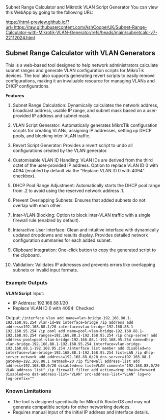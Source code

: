 Subnet Range Calculator and Mikrotik VLAN Script Generator
You can view this WebApp by going to the following URL:

https://html-preview.github.io/?url=https://raw.githubusercontent.com/AshCooperUK/Subnet-Range-Calculator-with-Mikrotik-VLAN-Generator/refs/heads/main/subnetcalc-v7-22112024.html


## Subnet Range Calculator with VLAN Generators
This is a web-based tool designed to help network administrators calculate subnet ranges and generate VLAN configuration scripts for MikroTik devices. The tool also supports generating revert scripts to easily remove configurations, making it an invaluable resource for managing VLANs and DHCP configurations.

**Features**

1. Subnet Range Calculation:
Dynamically calculates the network address, broadcast address, usable IP range, and subnet mask based on a user-provided IP address and subnet mask.

2. VLAN Script Generator:
Automatically generates MikroTik configuration scripts for creating VLANs, assigning IP addresses, setting up DHCP pools, and blocking inter-VLAN traffic.

3. Revert Script Generator:
Provides a revert script to undo all configurations created by the VLAN generator.

4. Customisable VLAN ID Handling:
VLAN IDs are derived from the third octet of the user-provided IP address.
Option to replace VLAN ID 0 with 4094 (enabled by default via the "Replace VLAN ID 0 with 4094" checkbox).

5. DHCP Pool Range Adjustment:
Automatically starts the DHCP pool range from .2 to avoid using the reserved network address .1.

6. Prevent Overlapping Subnets:
Ensures that added subnets do not overlap with each other.

7. Inter-VLAN Blocking:
Option to block inter-VLAN traffic with a single firewall rule (enabled by default).

8. Interactive User Interface:
Clean and intuitive interface with dynamically updated dropdowns and results display.
Provides detailed network configuration summaries for each added subnet.

9. Clipboard Integration:
One-click button to copy the generated script to the clipboard.

10. Validation:
Validates IP addresses and prevents errors like overlapping subnets or invalid input formats.

### Example Outputs
**VLAN Script**
Input:
- IP Address: 192.168.88.1/20
- Replace VLAN ID 0 with 4094: Checked

Output:
`/interface vlan add name=vlan-bridge-192.168.88.1-192.168.95.254 vlan-id=88 interface=bridge
/ip address add address=192.168.88.1/20 interface=vlan-bridge-192.168.88.1-192.168.95.254
/ip pool add name=pool-vlan-bridge-192.168.88.1-192.168.95.254 ranges=192.168.88.2-192.168.95.254
/ip dhcp-server add address-pool=pool-vlan-bridge-192.168.88.1-192.168.95.254 name=dhcp-vlan-bridge-192.168.88.1-192.168.95.254 interface=vlan-bridge-192.168.88.1-192.168.95.254
/interface list member add disabled=no interface=vlan-bridge-192.168.88.1-192.168.95.254 list=LAN
/ip dhcp-server network add address=192.168.88.0/20 dns-server=192.168.88.1 gateway=192.168.88.1 netmask=20
/ip firewall address-list add address=192.168.88.0/20 disabled=no list=VLAN comment="192.168.88.0/20 VLAN address list"
/ip firewall filter add action=drop chain=forward disabled=no dst-address-list="VLAN" src-address-list="VLAN" log=no log-prefix=""
`
### Known Limitations
- The tool is designed specifically for MikroTik RouterOS and may not generate compatible scripts for other networking devices.
- Requires manual input of the initial IP address and interface details.
